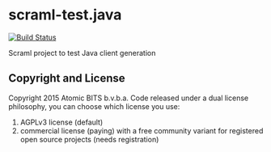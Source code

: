 # scraml-test.java

[![Build Status](https://travis-ci.org/atomicbits/scraml-test-java.svg?branch=develop)](https://travis-ci.org/atomicbits/scraml-test-java)

Scraml project to test Java client generation 

## Copyright and License
Copyright 2015 Atomic BITS b.v.b.a. Code released under a dual license philosophy, you can choose which license you use: 

   1. AGPLv3 license (default) 
   2. commercial license (paying) with a free community variant for registered open source projects (needs registration)
